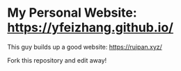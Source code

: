 # My Personal Website: https://yfeizhang.github.io/

This guy builds up a good website: https://ruipan.xyz/

Fork this repository and edit away!
